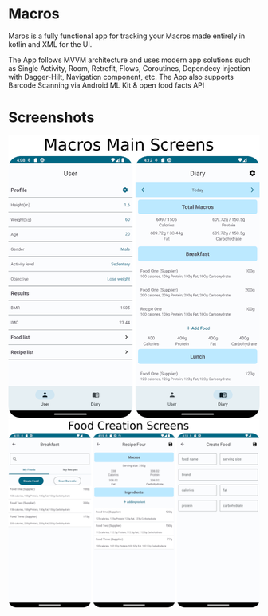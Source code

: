 # Macros

Maros is a fully functional app for tracking your Macros made entirely in kotlin and XML for the UI.

The App follows MVVM architecture and uses modern app solutions such as Single Activity, Room, Retrofit, Flows, Coroutines, Dependecy injection with Dagger-Hilt, Navigation component, etc.
The App also supports Barcode Scanning via Android ML Kit & open food facts API

# Screenshots
 ![MainScreen](/screenshots/MainScreens.png?raw=true "MainScreen")
 ![FoodCreationScreen](/screenshots/FoodCreationScreens.png?raw=true "FoodCreationScreens")


